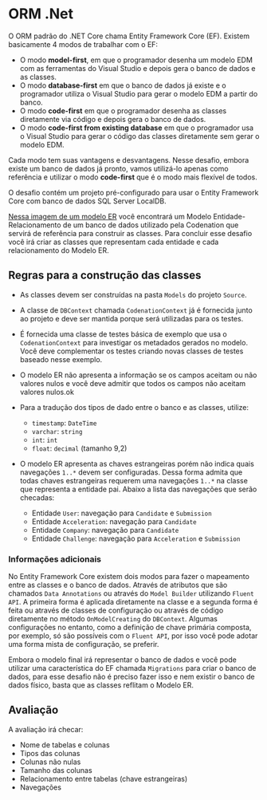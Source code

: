 # ORM .Net

O ORM padrão do .NET Core chama Entity Framework Core (EF). Existem basicamente 4 modos de trabalhar com o EF:

- O modo **model-first**, em que o programador desenha um modelo EDM com as ferramentas do Visual Studio e depois gera o banco de dados e as classes. 
- O modo **database-first** em que o banco de dados já existe e o programador utiliza o Visual Studio para gerar o modelo EDM a partir do banco. 
- O modo **code-first** em que o programador desenha as classes diretamente via código e depois gera o banco de dados.
- O modo **code-first from existing database** em que o programador usa o Visual Studio para gerar o código das classes diretamente sem gerar o modelo EDM. 

Cada modo tem suas vantagens e desvantagens. Nesse desafio, embora existe um banco de dados já pronto, 
   vamos utilizá-lo apenas como referência e utilizar o modo **code-first** que é o modo mais flexível de todos. 

O desafio contém um projeto pré-configurado para usar o Entity Framework Core com banco de dados SQL Server LocalDB.

[Nessa imagem de um modelo ER](https://codenation-challenges.s3-us-west-1.amazonaws.com/java-9/codenation-sample.png)
você encontrará um Modelo Entidade-Relacionamento de um banco de dados utilizado pela Codenation que servirá de 
referência para construir as classes. Para concluir esse desafio você irá criar as classes que representam cada 
entidade e cada relacionamento do Modelo ER.

## Regras para a construção das classes

- As classes devem ser construídas na pasta `Models` do projeto `Source`.
- A classe de `DBContext` chamada `CodenationContext` já é fornecida junto ao projeto e deve ser mantida porque será 
    utilizadas para os testes.
- É fornecida uma classe de testes básica de exemplo que usa o `CodenationContext` para investigar os metadados gerados
    no modelo. Você deve complementar os testes criando novas classes de testes baseado nesse exemplo.
- O modelo ER não apresenta a informação se os campos aceitam ou não valores nulos e você deve admitir que todos os 
    campos não aceitam valores nulos.ok
- Para a tradução dos tipos de dado entre o banco e as classes, utilize:
  - `timestamp`: `DateTime`
  - `varchar`: `string`
  - `int`: `int`
  - `float`: `decimal` (tamanho 9,2)

- O modelo ER apresenta as chaves estrangeiras porém não indica quais navegações `1..*` devem ser configuradas.
        Dessa forma admita que todas chaves estrangeiras requerem uma navegações `1..*` na classe que representa a 
        entidade pai. Abaixo a lista das navegações que serão checadas:
  - Entidade `User`: navegação para `Candidate` e `Submission`
  - Entidade `Acceleration`: navegação para `Candidate`
  - Entidade `Company`: navegação para `Candidate`
  - Entidade `Challenge`: navegação para `Acceleration` e `Submission`

### Informações adicionais

No Entity Framework Core existem dois modos para fazer o mapeamento entre as classes e o banco de dados.
    Através de atributos que são chamados `Data Annotations` ou através do `Model Builder` utilizando `Fluent API`.
    A primeira forma é aplicada diretamente na classe e a segunda forma é feita ou através de classes de configuração 
    ou através de código diretamente no método `OnModelCreating` do `DBContext`. Algumas configurações no entanto,
    como a definição de chave primária composta, por exemplo, só são possíveis com o `Fluent API`, por isso você pode 
    adotar uma forma mista de configuração, se preferir. 

Embora o modelo final irá representar o banco de dados e você pode utilizar uma característica do EF chamada `Migrations` 
    para criar o banco de dados, para esse desafio não é preciso fazer isso e nem existir o banco de dados físico,
    basta que as classes reflitam o Modelo ER.

## Avaliação

A avaliação irá checar:

- Nome de tabelas e colunas
- Tipos das colunas
- Colunas não nulas
- Tamanho das colunas
- Relacionamento entre tabelas (chave estrangeiras)
- Navegações